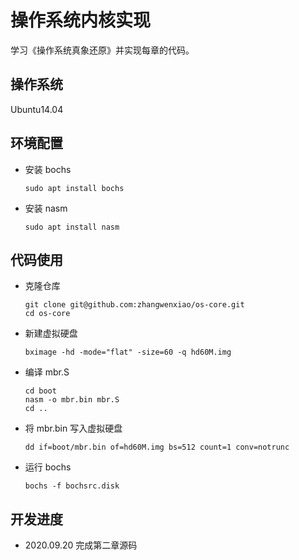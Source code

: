 # 操作系统内核实现

学习《操作系统真象还原》并实现每章的代码。

## 操作系统

Ubuntu14.04

## 环境配置

- 安装 bochs
    ```shell
    sudo apt install bochs
    ```
- 安装 nasm
    ```shell
    sudo apt install nasm
    ```

## 代码使用

- 克隆仓库
    ```shell
    git clone git@github.com:zhangwenxiao/os-core.git
    cd os-core
    ``` 
- 新建虚拟硬盘
    ```shell
    bximage -hd -mode="flat" -size=60 -q hd60M.img
    ```
- 编译 mbr.S
    ```shell
    cd boot
    nasm -o mbr.bin mbr.S
    cd ..
    ```
- 将 mbr.bin 写入虚拟硬盘
    ```shell
    dd if=boot/mbr.bin of=hd60M.img bs=512 count=1 conv=notrunc
    ```
- 运行 bochs
    ```shell
    bochs -f bochsrc.disk
    ```

## 开发进度
- 2020.09.20 完成第二章源码
